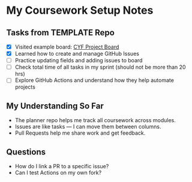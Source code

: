 # My Coursework Setup Notes

## Tasks from TEMPLATE Repo

- [x] Visited example board: [CYF Project Board](https://github.com/orgs/CodeYourFuture/projects/126/)
- [x] Learned how to create and manage GitHub Issues
- [ ] Practice updating fields and adding issues to board
- [ ] Check total time of all tasks in my sprint (should not be more than 20 hrs)
- [ ] Explore GitHub Actions and understand how they help automate projects

## My Understanding So Far

- The planner repo helps me track all coursework across modules.
- Issues are like tasks — I can move them between columns.
- Pull Requests help me share work and get feedback.

## Questions

- How do I link a PR to a specific issue?
- Can I test Actions on my own fork?